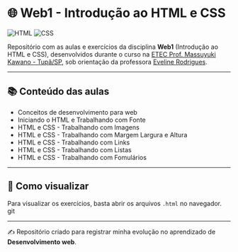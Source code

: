 # 🌐 Web1 - Introdução ao HTML e CSS

![HTML](https://img.shields.io/badge/HTML-E34F26?style=for-the-badge&logo=html5&logoColor=white)
![CSS](https://img.shields.io/badge/CSS-1572B6?style=for-the-badge&logo=css3&logoColor=white)

Repositório com as aulas e exercícios da disciplina **Web1** (Introdução ao HTML e CSS), desenvolvidos durante o curso na [ETEC Prof. Massuyuki Kawano - Tupã/SP](https://www.linkedin.com/company/etec-professor-massuyuki-kawano/posts/?feedView=all), sob orientação da professora [Eveline Rodrigues](https://www.linkedin.com/in/evelinerodrigues/overlay/about-this-profile/).

---

## 📚 Conteúdo das aulas

- Conceitos de desenvolvimento para web
- Iniciando o HTML e Trabalhando com Fonte
- HTML e CSS  - Trabalhando com Imagens  
- HTML e CSS - Trabalhando com Margem Largura e Altura  
- HTML e CSS  - Trabalhando com Links
- HTML e CSS  - Trabalhando com Listas
- HTML e CSS - Trabalhando com Fomulários

---

## 📂 Como visualizar

Para visualizar os exercícios, basta abrir os arquivos `.html` no navegador.  git

---

✍️ Repositório criado para registrar minha evolução no aprendizado de **Desenvolvimento web**.
